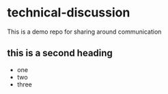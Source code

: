 # technical-discussion
This is a demo repo for sharing around communication
## this is a second heading
* one
* two
* three
